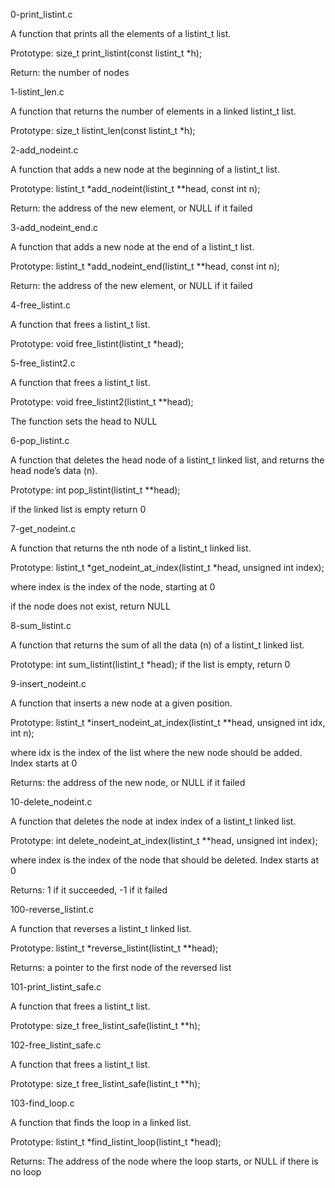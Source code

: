 0-print_listint.c

A function that prints all the elements of a listint_t list.

Prototype: size_t print_listint(const listint_t *h);

Return: the number of nodes

1-listint_len.c

A function that returns the number of elements in a linked listint_t list.

Prototype: size_t listint_len(const listint_t *h);

2-add_nodeint.c

A function that adds a new node at the beginning of a listint_t list.

Prototype: listint_t *add_nodeint(listint_t **head, const int n);

Return: the address of the new element, or NULL if it failed

3-add_nodeint_end.c

A function that adds a new node at the end of a listint_t list.

Prototype: listint_t *add_nodeint_end(listint_t **head, const int n);

Return: the address of the new element, or NULL if it failed

4-free_listint.c

A  function that frees a listint_t list.

Prototype: void free_listint(listint_t *head);

5-free_listint2.c

A function that frees a listint_t list.

Prototype: void free_listint2(listint_t **head);

The function sets the head to NULL

6-pop_listint.c

A function that deletes the head node of a listint_t linked list, and returns the head node’s data (n).

Prototype: int pop_listint(listint_t **head);

if the linked list is empty return 0

7-get_nodeint.c

A  function that returns the nth node of a listint_t linked list.

Prototype: listint_t *get_nodeint_at_index(listint_t *head, unsigned int index);

where index is the index of the node, starting at 0

if the node does not exist, return NULL

8-sum_listint.c

A function that returns the sum of all the data (n) of a listint_t linked list.

Prototype: int sum_listint(listint_t *head); if the list is empty, return 0

9-insert_nodeint.c

A function that inserts a new node at a given position.

Prototype: listint_t *insert_nodeint_at_index(listint_t **head, unsigned int idx, int n);

where idx is the index of the list where the new node should be added. Index starts at 0

Returns: the address of the new node, or NULL if it failed

10-delete_nodeint.c

A  function that deletes the node at index index of a listint_t linked list.

Prototype: int delete_nodeint_at_index(listint_t **head, unsigned int index);

where index is the index of the node that should be deleted. Index starts at 0

Returns: 1 if it succeeded, -1 if it failed

100-reverse_listint.c

A function that reverses a listint_t linked list.

Prototype: listint_t *reverse_listint(listint_t **head);

Returns: a pointer to the first node of the reversed list


101-print_listint_safe.c

A function that frees a listint_t list.

Prototype: size_t free_listint_safe(listint_t **h);

102-free_listint_safe.c

A function that frees a listint_t list.

Prototype: size_t free_listint_safe(listint_t **h);

103-find_loop.c

A function that finds the loop in a linked list.

Prototype: listint_t *find_listint_loop(listint_t *head);

Returns: The address of the node where the loop starts, or NULL if there is no loop





























